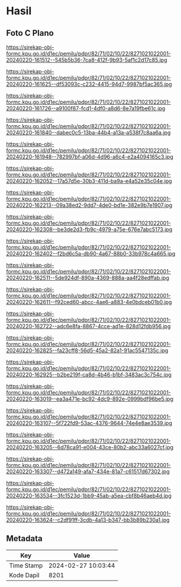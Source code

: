 # Hasil

## Foto C Plano

https://sirekap-obj-formc.kpu.go.id/d1ec/pemilu/pdpr/82/71/02/10/22/8271021022001-20240220-161512--545b5b36-7ca8-412f-9b93-5af1c2d17c85.jpg

https://sirekap-obj-formc.kpu.go.id/d1ec/pemilu/pdpr/82/71/02/10/22/8271021022001-20240220-161625--df53093c-c232-4415-94d7-9987bf5ac365.jpg

https://sirekap-obj-formc.kpu.go.id/d1ec/pemilu/pdpr/82/71/02/10/22/8271021022001-20240220-161726--a9100f87-fcd1-4df0-a8d6-8e7a19fbe61c.jpg

https://sirekap-obj-formc.kpu.go.id/d1ec/pemilu/pdpr/82/71/02/10/22/8271021022001-20240220-161840--dabec0c5-13ba-44b4-a13a-a538f7c8aa6a.jpg

https://sirekap-obj-formc.kpu.go.id/d1ec/pemilu/pdpr/82/71/02/10/22/8271021022001-20240220-161948--782997bf-a06d-4d96-a6c4-e2a4094165c3.jpg

https://sirekap-obj-formc.kpu.go.id/d1ec/pemilu/pdpr/82/71/02/10/22/8271021022001-20240220-162052--17a57d5e-30b3-411d-ba9a-e4a52e35c04e.jpg

https://sirekap-obj-formc.kpu.go.id/d1ec/pemilu/pdpr/82/71/02/10/22/8271021022001-20240220-162213--09a38ed2-9dd7-4de0-bd1e-382e9b7e1907.jpg

https://sirekap-obj-formc.kpu.go.id/d1ec/pemilu/pdpr/82/71/02/10/22/8271021022001-20240220-162308--be3de2d3-fb9c-4979-a75e-676e7abc5173.jpg

https://sirekap-obj-formc.kpu.go.id/d1ec/pemilu/pdpr/82/71/02/10/22/8271021022001-20240220-162402--f2bd6c5a-db90-4a67-88b0-33b978c4a665.jpg

https://sirekap-obj-formc.kpu.go.id/d1ec/pemilu/pdpr/82/71/02/10/22/8271021022001-20240220-162511--5de924df-890a-4369-888a-aa4f28edffab.jpg

https://sirekap-obj-formc.kpu.go.id/d1ec/pemilu/pdpr/82/71/02/10/22/8271021022001-20240220-162611--f92ced60-abcc-4ae6-a883-4e0bdceb01b0.jpg

https://sirekap-obj-formc.kpu.go.id/d1ec/pemilu/pdpr/82/71/02/10/22/8271021022001-20240220-162722--adc6e8fa-8867-4cce-ad1e-828d12fdb956.jpg

https://sirekap-obj-formc.kpu.go.id/d1ec/pemilu/pdpr/82/71/02/10/22/8271021022001-20240220-162825--fa23cff8-56d5-45a2-82a1-91ac5547135c.jpg

https://sirekap-obj-formc.kpu.go.id/d1ec/pemilu/pdpr/82/71/02/10/22/8271021022001-20240220-162925--b2be219f-ca8d-4b46-b1bf-3483ac3c754c.jpg

https://sirekap-obj-formc.kpu.go.id/d1ec/pemilu/pdpr/82/71/02/10/22/8271021022001-20240220-163019--ea3a471e-bc92-4dc9-892e-0999bdf96be5.jpg

https://sirekap-obj-formc.kpu.go.id/d1ec/pemilu/pdpr/82/71/02/10/22/8271021022001-20240220-163107--5f722fd9-53ac-4376-9644-74e4e8ae3539.jpg

https://sirekap-obj-formc.kpu.go.id/d1ec/pemilu/pdpr/82/71/02/10/22/8271021022001-20240220-163205--6d78ca91-e004-43ce-80b2-abc33a6027cf.jpg

https://sirekap-obj-formc.kpu.go.id/d1ec/pemilu/pdpr/82/71/02/10/22/8271021022001-20240220-163307--d472a149-afa7-434e-81a7-c61517d67302.jpg

https://sirekap-obj-formc.kpu.go.id/d1ec/pemilu/pdpr/82/71/02/10/22/8271021022001-20240220-163534--3fc1523d-1bb9-45ab-a5ea-cbf8b46aeb4d.jpg

https://sirekap-obj-formc.kpu.go.id/d1ec/pemilu/pdpr/82/71/02/10/22/8271021022001-20240220-163624--c2df91ff-3cdb-4a13-b347-bb3b89b230a1.jpg


## Metadata

| Key        | Value               |
| ---------- | ------------------- |
| Time Stamp | 2024-02-27 10:03:44 |
| Kode Dapil | 8201                |



